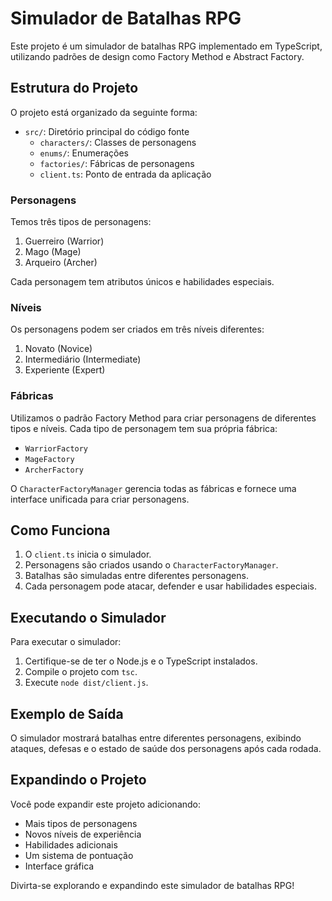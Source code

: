 # Simulador de Batalhas RPG

Este projeto é um simulador de batalhas RPG implementado em TypeScript, utilizando padrões de design como Factory Method e Abstract Factory.

## Estrutura do Projeto

O projeto está organizado da seguinte forma:

- `src/`: Diretório principal do código fonte
  - `characters/`: Classes de personagens
  - `enums/`: Enumerações
  - `factories/`: Fábricas de personagens
  - `client.ts`: Ponto de entrada da aplicação

### Personagens

Temos três tipos de personagens:

1. Guerreiro (Warrior)
2. Mago (Mage)
3. Arqueiro (Archer)

Cada personagem tem atributos únicos e habilidades especiais.

### Níveis

Os personagens podem ser criados em três níveis diferentes:

1. Novato (Novice)
2. Intermediário (Intermediate)
3. Experiente (Expert)

### Fábricas

Utilizamos o padrão Factory Method para criar personagens de diferentes tipos e níveis. Cada tipo de personagem tem sua própria fábrica:

- `WarriorFactory`
- `MageFactory`
- `ArcherFactory`

O `CharacterFactoryManager` gerencia todas as fábricas e fornece uma interface unificada para criar personagens.

## Como Funciona

1. O `client.ts` inicia o simulador.
2. Personagens são criados usando o `CharacterFactoryManager`.
3. Batalhas são simuladas entre diferentes personagens.
4. Cada personagem pode atacar, defender e usar habilidades especiais.

## Executando o Simulador

Para executar o simulador:

1. Certifique-se de ter o Node.js e o TypeScript instalados.
2. Compile o projeto com `tsc`.
3. Execute `node dist/client.js`.

## Exemplo de Saída

O simulador mostrará batalhas entre diferentes personagens, exibindo ataques, defesas e o estado de saúde dos personagens após cada rodada.

## Expandindo o Projeto

Você pode expandir este projeto adicionando:

- Mais tipos de personagens
- Novos níveis de experiência
- Habilidades adicionais
- Um sistema de pontuação
- Interface gráfica

Divirta-se explorando e expandindo este simulador de batalhas RPG!
